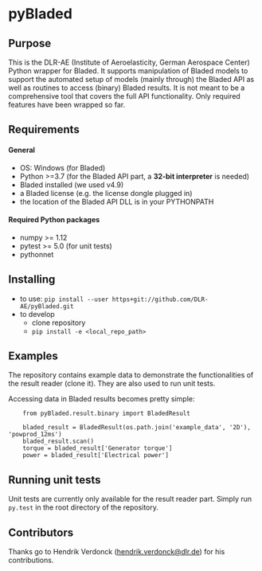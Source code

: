 # pyBladed

## Purpose
This is the DLR-AE (Institute of Aeroelasticity, German 
Aerospace Center) Python wrapper for Bladed. It 
supports manipulation of Bladed models to support the
automated setup of models (mainly through) the 
Bladed API as well as routines to access (binary)
Bladed results. It is not meant to be a comprehensive tool
that covers the full API functionality. Only required features
have been wrapped so far.

## Requirements

#### General

* OS: Windows (for Bladed) 
* Python >=3.7 (for the Bladed API part, a **32-bit interpreter** is needed)
* Bladed installed (we used v4.9)
* a Bladed license (e.g. the license dongle plugged in)
* the location of the Bladed API DLL is in your PYTHONPATH

#### Required Python packages
* numpy >= 1.12
* pytest >= 5.0 (for unit tests)
* pythonnet

## Installing
* to use: `pip install --user https+git://github.com/DLR-AE/pyBladed.git`
* to develop
  * clone repository
  * `pip install -e <local_repo_path>`

## Examples

The repository contains example data to demonstrate the functionalities 
of the result reader (clone it). They are also used to run unit tests.

Accessing data in Bladed results becomes pretty simple:

```
    from pyBladed.result.binary import BladedResult
    
    bladed_result = BladedResult(os.path.join('example_data', '2D'), 'powprod_12ms')
    bladed_result.scan()
    torque = bladed_result['Generator torque']
    power = bladed_result['Electrical power']
```

## Running unit tests

Unit tests are currently only available for the result reader 
part. Simply run `py.test` in the root directory of the repository.

## Contributors

Thanks go to Hendrik Verdonck (hendrik.verdonck@dlr.de) for his contributions.
